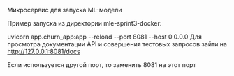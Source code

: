 Микросервис для запуска ML-модели 

Пример запуска из директории mle-sprint3-docker:

uvicorn app.churn_app:app --reload --port 8081 --host 0.0.0.0
Для просмотра документации API и совершения тестовых запросов зайти на  http://127.0.0.1:8081/docs


Если используется другой порт, то заменить 8081 на этот порт